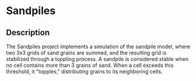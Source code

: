 # Sandpiles

## Description
The Sandpiles project implements a simulation of the sandpile model, where two 3x3 grids of sand grains are summed, and the resulting grid is stabilized through a toppling process. A sandpile is considered stable when no cell contains more than 3 grains of sand. When a cell exceeds this threshold, it "topples," distributing grains to its neighboring cells.

